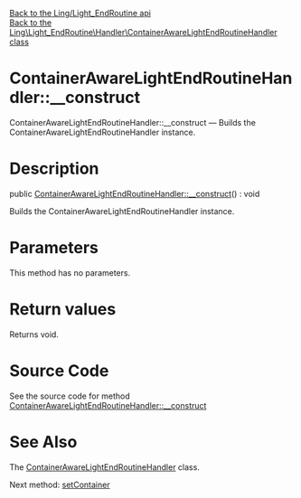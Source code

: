 [Back to the Ling/Light_EndRoutine api](https://github.com/lingtalfi/Light_EndRoutine/blob/master/doc/api/Ling/Light_EndRoutine.md)<br>
[Back to the Ling\Light_EndRoutine\Handler\ContainerAwareLightEndRoutineHandler class](https://github.com/lingtalfi/Light_EndRoutine/blob/master/doc/api/Ling/Light_EndRoutine/Handler/ContainerAwareLightEndRoutineHandler.md)


ContainerAwareLightEndRoutineHandler::__construct
================



ContainerAwareLightEndRoutineHandler::__construct — Builds the ContainerAwareLightEndRoutineHandler instance.




Description
================


public [ContainerAwareLightEndRoutineHandler::__construct](https://github.com/lingtalfi/Light_EndRoutine/blob/master/doc/api/Ling/Light_EndRoutine/Handler/ContainerAwareLightEndRoutineHandler/__construct.md)() : void




Builds the ContainerAwareLightEndRoutineHandler instance.




Parameters
================

This method has no parameters.


Return values
================

Returns void.








Source Code
===========
See the source code for method [ContainerAwareLightEndRoutineHandler::__construct](https://github.com/lingtalfi/Light_EndRoutine/blob/master/Handler/ContainerAwareLightEndRoutineHandler.php#L25-L28)


See Also
================

The [ContainerAwareLightEndRoutineHandler](https://github.com/lingtalfi/Light_EndRoutine/blob/master/doc/api/Ling/Light_EndRoutine/Handler/ContainerAwareLightEndRoutineHandler.md) class.

Next method: [setContainer](https://github.com/lingtalfi/Light_EndRoutine/blob/master/doc/api/Ling/Light_EndRoutine/Handler/ContainerAwareLightEndRoutineHandler/setContainer.md)<br>

